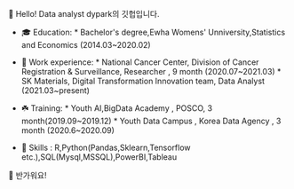 👋 Hello! Data analyst dypark의 깃헙입니다.


* 🎓 Education:
      * Bachelor's degree,Ewha Womens' Unniversity,Statistics and Economics (2014.03~2020.02)
      
* 💼 Work experience:
      * National Cancer Center, Division of Cancer Registration & Surveillance, Researcher , 9 month (2020.07~2021.03)
      * SK Materials, Digital Transformation Innovation team, Data Analyst (2021.03~present)
      
* ☘️ Training:
      * Youth AI,BigData Academy , POSCO, 3 month(2019.09~2019.12)
      * Youth Data Campus , Korea Data Agency , 3 month (2020.6~2020.09)

* 🌟 Skills : R,Python(Pandas,Sklearn,Tensorflow etc.),SQL(Mysql,MSSQL),PowerBI,Tableau


🔔 반가워요!
